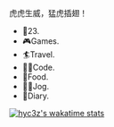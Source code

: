 虎虎生威，猛虎插翅！

- 👦23.
- 🎮Games.
- 🏄‍Travel.
- 👨‍💻Code.
- 🍖Food.
- 🏃‍♂️Jog.
- 📖Diary.

[![hyc3z's wakatime stats](https://github-readme-stats.vercel.app/api/wakatime?username=hyc3z&theme=radical)](https://github.com/anuraghazra/github-readme-stats)
